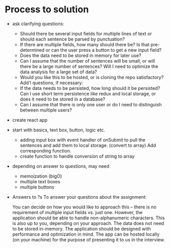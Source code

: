 # Process to solution

- ask clarifying questions:
    - Should there be several input fields for multiple lines of text or should each sentence be parsed by punctuation?
    - If there are multiple fields, how many should there be? Is that pre-determined or can the user press a button to get a new input field?
    - Does the data need to be stored in memory for later use?
    - Can I assume that the number of sentences will be small, or will there be a large number of sentences? Will I need to optimize the data analysis for a large set of data?
    - Would you like this to be hosted, or is cloning the repo satisfactory?
    Add'l questions, if necessary:
    - If the data needs to be persisted, how long should it be persisted?  Can I use short term persistence like redux and local storage, or does it need to be stored in a database?
    - Can I assume that there is only one user or do I need to distinguish between multiple users?
- create react app
- start with basics, text box, button, logic etc.
    - adding input box with event handler of onSubmit to pull the sentences and add them to local storage. (convert to array) Add corresponding function.
    - create function to handle conversion of string to array
- depending on answer to questions, may need
    - memoization (bigO)
    - multiple text boxes
    - multiple buttons
- Answers to ?s
    To answer your questions about the assignment:

    You can decide on how you would like to approach this – there is no requirement of multiple input fields vs. just one. However, the application should be able to handle non-alphanumeric characters.
    This is also up to you, depending on your approach.
    The data does not need to be stored in-memory.
    The application should be designed with performance and optimization in mind.
    The app can be hosted locally (on your machine) for the purpose of presenting it to us in the interview.
